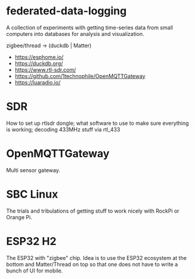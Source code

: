 # federated-data-logging

A collection of experiments with getting time-series data from small computers into databases for analysis and visualization.

zigbee/thread -> (duckdb | Matter)

* https://esphome.io/
* https://duckdb.org/
* https://www.rtl-sdr.com/
* https://github.com/1technophile/OpenMQTTGateway
* https://luaradio.io/

SDR
===
How to set up rtlsdr dongle; what software to use to make sure everything is working; decoding 433MHz stuff via rtl_433


OpenMQTTGateway
===============
Multi sensor gateway.



SBC Linux
=========
The trials and tribulations of getting stuff to work nicely with  RockPi or Orange Pi.

ESP32 H2
========
The ESP32 with "zigbee" chip. Idea is to use the ESP32 ecosystem at the bottom and Matter/Thread on top so that one does not have to write a bunch of UI for mobile.

